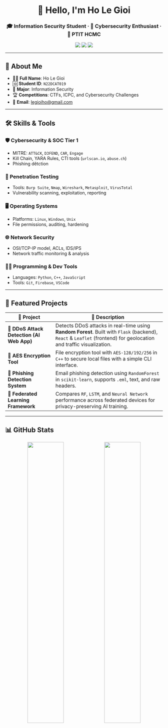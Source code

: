 <h1 align="center">👋 Hello, I'm Ho Le Gioi</h1>
<h3 align="center">🎓 Information Security Student · 🔐 Cybersecurity Enthusiast · 🏫 PTIT HCMC</h3>

<p align="center">
  <img src="https://img.shields.io/badge/University-PTIT%20HCMC-red?style=for-the-badge" />
  <img src="https://img.shields.io/badge/CTF%20Player-Yes-blue?style=for-the-badge" />
  <img src="https://komarev.com/ghpvc/?username=Yairoo04&label=Profile%20views&color=brightgreen&style=for-the-badge" />
</p>

---

## 📌 About Me

- 👨‍🎓 **Full Name**: Ho Le Gioi  
- 🆔 **Student ID**: `N22DCAT019`  
- 🧭 **Major**: Information Security  
- 🏆 **Competitions**: CTFs, ICPC, and Cybersecurity Challenges  
- 📧 **Email**: [legioiho@gmail.com](mailto:legioiho@gmail.com)  

---

## 🛠️ Skills & Tools

### 🛡️ Cybersecurity & SOC Tier 1
- MITRE: `ATT&CK`, `D3FEND`, `CAR`, `Engage`
- Kill Chain, YARA Rules, CTI tools (`urlscan.io`, `abuse.ch`)
- Phishing dêtction

### 🧪 Penetration Testing
- Tools: `Burp Suite`, `Nmap`, `Wireshark`, `Metasploit`, `VirusTotal`
- Vulnerability scanning, exploitation, reporting

### 🖥️ Operating Systems
- Platforms: `Linux`, `Windows`, `Unix`
- File permissions, auditing, hardening

### 🌐 Network Security
- OSI/TCP-IP model, ACLs, IDS/IPS
- Network traffic monitoring & analysis

### 👨‍💻 Programming & Dev Tools
- Languages: `Python`, `C++`, `JavaScript`
- Tools: `Git`, `Firebase`, `VSCode`

---

## 🚀 Featured Projects

| 🔧 Project | 📝 Description |
|-----------|----------------|
| 🧠 **DDoS Attack Detection (AI Web App)** | Detects DDoS attacks in real-time using **Random Forest**. Built with `Flask` (backend), `React` & `Leaflet` (frontend) for geolocation and traffic visualization. |
| 🔐 **AES Encryption Tool** | File encryption tool with `AES-128/192/256` in `C++` to secure local files with a simple CLI interface. |
| 📧 **Phishing Detection System** | Email phishing detection using `RandomForest` in `scikit-learn`, supports `.eml`, text, and raw headers. |
| 🤖 **Federated Learning Framework** | Compares `RF`, `LSTM`, and `Neural Network` performance across federated devices for privacy-preserving AI training. |

---

## 📊 GitHub Stats

<p align="center">
  <img src="https://github-readme-stats.vercel.app/api?username=Yairoo04&show_icons=true&theme=tokyonight" width="48%" />
  <img src="https://github-readme-streak-stats.herokuapp.com/?user=Yairoo04&theme=tokyonight" width="48%" />
</p>

